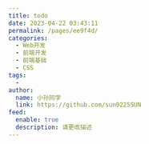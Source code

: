 ```yaml
---
title: todo
date: 2023-04-22 03:43:11
permalink: /pages/ee9f4d/
categories:
  - Web开发
  - 前端开发
  - 前端基础
  - CSS
tags:
  - 
author: 
  name: 小孙同学
  link: https://github.com/sun0225SUN
feed: 
  enable: true
  description: 请更改描述
---
```

